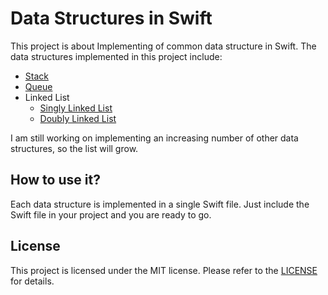 # Data Structures in Swift

This project is about Implementing of common data structure in Swift. The data structures implemented in this project include:

- [Stack](https://github.com/loyihsu/Data-Structures-in-Swift/tree/master/Stack)
- [Queue](https://github.com/loyihsu/Data-Structures-in-Swift/tree/master/Queue)
- Linked List
  - [Singly Linked List](https://github.com/loyihsu/Data-Structures-in-Swift/tree/master/Linked%20List/Singly%20Linked%20List)
  - [Doubly Linked List](https://github.com/loyihsu/Data-Structures-in-Swift/tree/master/Linked%20List/Doubly%20Linked%20List)

I am still working on implementing an increasing number of other data structures, so the list will grow.

## How to use it?

Each data structure is implemented in a single Swift file. Just include the Swift file in your project and you are ready to go.

## License
This project is licensed under the MIT license. Please refer to the [LICENSE](https://github.com/loyihsu/Data-Structures-in-Swift/blob/master/LICENSE.md) for details.
